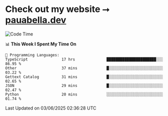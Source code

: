 # Check out my website ⭢ [pauabella.dev](https://pauabella.dev)

<!--START_SECTION:waka-->
![Code Time](http://img.shields.io/badge/Code%20Time-4%2C490%20hrs%2030%20mins-blue)

📊 **This Week I Spent My Time On** 

```text
💬 Programming Languages: 
TypeScript               17 hrs              ██████████████████████░░░   86.95 % 
Other                    37 mins             █░░░░░░░░░░░░░░░░░░░░░░░░   03.22 % 
Gettext Catalog          31 mins             █░░░░░░░░░░░░░░░░░░░░░░░░   02.65 % 
JSON                     29 mins             █░░░░░░░░░░░░░░░░░░░░░░░░   02.47 % 
Python                   20 mins             ░░░░░░░░░░░░░░░░░░░░░░░░░   01.74 % 
```


 Last Updated on 03/06/2025 02:36:28 UTC
<!--END_SECTION:waka-->
